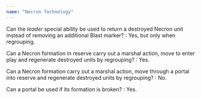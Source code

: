 ```yaml
---
name: "Necron Technology"
---
```

Can the _leader_ special ability be used to return a destroyed Necron unit instead of removing an additional Blast marker?
: Yes, but only when regrouping.

Can a Necron formation in reserve carry out a marshal action, move to enter play and regenerate destroyed units by regrouping?
: Yes.

Can a Necron formation carry out a marshal action, move through a portal into reserve and regenerate destroyed units by regrouping?
: No.

Can a portal be used if its formation is broken?
: Yes.